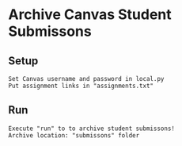 # Archive Canvas Student Submissons

## Setup
	Set Canvas username and password in local.py 
	Put assignment links in "assignments.txt"

## Run
	Execute "run" to to archive student submissons!
	Archive location: "submissons" folder
